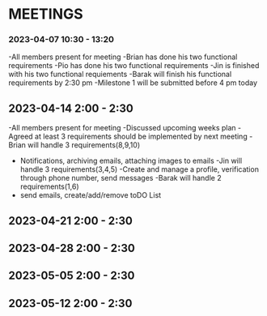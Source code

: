 # MEETINGS

### 2023-04-07 10:30 - 13:20
 -All members present for meeting
 -Brian has done his two functional requirements
 -Pio has done his two functional requirements
 -Jin is finished with his two functional requiements
 -Barak will finish his functional requirements by 2:30 pm 
 -Milestone 1 will be submitted before 4 pm today

## 2023-04-14 2:00 - 2:30
 -All members present for meeting
 -Discussed upcoming weeks plan
 -Agreed at least 3 requirements should be implemented by next meeting 
 -Brian will handle 3 requirements(8,9,10)
   - Notifications, archiving emails, attaching images to emails
 -Jin will handle 3 requirements(3,4,5)
   -Create and manage a profile, verification through phone number, send messages
 -Barak will handle 2 requirements(1,6)
   - send emails, create/add/remove toDO List
 
## 2023-04-21 2:00 - 2:30

## 2023-04-28 2:00 - 2:30

## 2023-05-05 2:00 - 2:30

## 2023-05-12 2:00 - 2:30


